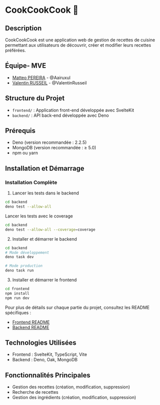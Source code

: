 # CookCookCook 🍳

## Description

CookCookCook est une application web de gestion de recettes de cuisine permettant aux utilisateurs de découvrir, créer
et modifier leurs recettes préférées.

## Équipe- MVE

-   [Matteo PEREIRA](https://github.com/Aairuxul) - @Aairuxul
-   [Valentin RUSSEIL](https://github.com/ValentinRusseil) - @ValentinRusseil

## Structure du Projet

-   `frontend/` : Application front-end développée avec SvelteKit
-   `backend/` : API back-end développée avec Deno

## Prérequis

-   Deno (version recommandée : 2.2.5)
-   MongoDB (version recommandée : ≥ 5.0)
-   npm ou yarn

## Installation et Démarrage

### Installation Complète

1. Lancer les tests dans le backend

```bash
cd backend
deno test --allow-all
```

Lancer les tests avec le coverage
```bash
cd backend
deno test --allow-all --coverage=coverage
```

2. Installer et démarrer le backend

```bash
cd backend
# Mode développement
deno task dev

# Mode production
deno task run
```

3. Installer et démarrer le frontend

```bash
cd frontend
npm install
npm run dev
```

Pour plus de détails sur chaque partie du projet, consultez les README spécifiques :

-   [Frontend README](./frontend/README.md)
-   [Backend README](./backend/README.md)

## Technologies Utilisées

-   Frontend : SvelteKit, TypeScript, Vite
-   Backend : Deno, Oak, MongoDB

## Fonctionnalités Principales

-   Gestion des recettes (création, modification, suppression)
-   Recherche de recettes
-   Gestion des ingrédients (création, modification, suppression)
